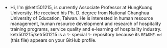 - Hi, I’m @ketr501215, is currently Associate Professor at HungKuang University. He received his Ph. D. degree from National Changhua University of Education, Taiwan. He is interested in human resource management, human resource development and research of hospitality training programs, service quality and e-learning of hospitality industry.
ketr501215/ketr501215 is a ✨ special ✨ repository because its `README.md` (this file) appears on your GitHub profile.
